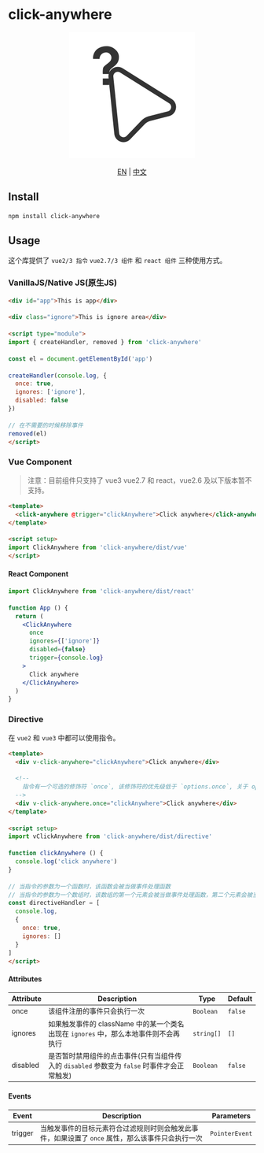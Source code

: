 # click-anywhere

<div style="text-align: center">

![logo](./logo.svg)
</div>

<div style="text-align:center">

[EN](./README.md) |
[中文](./README-zh.md)

</div>

## Install

```bash
npm install click-anywhere
```

## Usage
这个库提供了 `vue2/3 指令` `vue2.7/3 组件` 和 `react 组件` 三种使用方式。


### VanillaJS/Native JS(原生JS)

```html
<div id="app">This is app</div>

<div class="ignore">This is ignore area</div>

<script type="module">
import { createHandler, removed } from 'click-anywhere'

const el = document.getElementById('app')

createHandler(console.log, {
  once: true,
  ignores: ['ignore'],
  disabled: false
})

// 在不需要的时候移除事件
removed(el)
</script>
```

### Vue Component
> 注意：目前组件只支持了 vue3 vue2.7 和 react，vue2.6 及以下版本暂不支持。

```html
<template>
  <click-anywhere @trigger="clickAnywhere">Click anywhere</click-anywhere>
</template>

<script setup>
import ClickAnywhere from 'click-anywhere/dist/vue'
</script>
```

#### React Component
```jsx
import ClickAnywhere from 'click-anywhere/dist/react'

function App () {
  return (
    <ClickAnywhere
      once
      ignores={['ignore']}
      disabled={false}
      trigger={console.log}
    >
      Click anywhere
    </ClickAnywhere>
  )
}
```

### Directive

在 `vue2` 和 `vue3` 中都可以使用指令。

```html
<template>
  <div v-click-anywhere="clickAnywhere">Click anywhere</div>

  <!--
    指令有一个可选的修饰符 `once`, 该修饰符的优先级低于 `options.once`, 关于 options 请看下文说明
  -->
  <div v-click-anywhere.once="clickAnywhere">Click anywhere</div>
</template>

<script setup>
import vClickAnywhere from 'click-anywhere/dist/directive'

function clickAnywhere () {
  console.log('click anywhere')
}

// 当指令的参数为一个函数时，该函数会被当做事件处理函数
// 当指令的参数为一个数组时，该数组的第一个元素会被当做事件处理函数，第二个元素会被当做 options
const directiveHandler = [
  console.log,
  {
    once: true,
    ignores: []
  }
]
</script>
```

#### Attributes
| Attribute | Description | Type | Default |
| --- | --- | --- | --- |
| once | 该组件注册的事件只会执行一次 | `Boolean` | `false` |
| ignores | 如果触发事件的 className 中的某一个类名出现在 `ignores` 中，那么本地事件则不会再执行 | `string[]` | `[]` |
| disabled | 是否暂时禁用组件的点击事件(只有当组件传入的 `disabled` 参数变为 `false` 时事件才会正常触发) | `Boolean` | `false` |

#### Events
| Event | Description | Parameters |
| --- | --- | --- |
| trigger | 当触发事件的目标元素符合过滤规则时则会触发此事件，如果设置了 `once` 属性，那么该事件只会执行一次 | `PointerEvent` |
